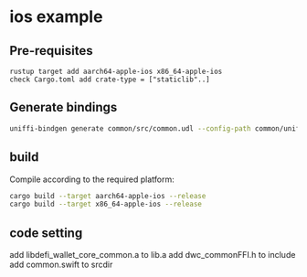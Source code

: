 # ios example

## Pre-requisites


```
rustup target add aarch64-apple-ios x86_64-apple-ios
check Cargo.toml add crate-type = ["staticlib"..]
```

## Generate bindings
```bash
uniffi-bindgen generate common/src/common.udl --config-path common/uniffi.toml --language swift --out-dir bindings/ios
```

## build
Compile according to the required platform:
```bash
cargo build --target aarch64-apple-ios --release
cargo build --target x86_64-apple-ios --release
```
## code setting

add libdefi_wallet_core_common.a to lib.a
add dwc_commonFFI.h to include
add common.swift to srcdir

